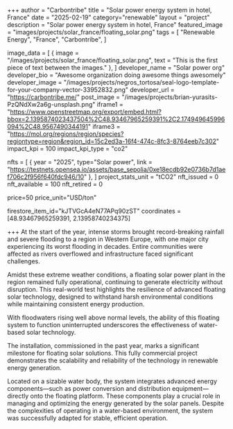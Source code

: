 +++
author = "Carbontribe"
title = "Solar power energy system in hotel, France"
date = "2025-02-19"
category="renewable"
layout = "project"
description = "Solar power energy system in hotel, France"
featured_image = "images/projects/solar_france/floating_solar.png"
tags = [
    "Renewable Energy",
    "France",
    "Carbontribe",
]

image_data = [
  { image = "/images/projects/solar_france/floating_solar.png", text = "This is the first piece of text between the images." },
]
developer_name = "Solar power org"
developer_bio = "Awesome organization doing awesome things awesomely"
developer_image = "/images/projects/negros_tortosa/seal-logo-template-for-your-company-vector-33952832.png"
developer_url = "https://carbontribe.me/"
post_image = "/images/projects/brian-yurasits-PzQNdXw2a6g-unsplash.png"
iframe1 = "https://www.openstreetmap.org/export/embed.html?bbox=2.1395874023437504%2C48.93467965259391%2C2.174949645996094%2C48.9567490344191"
iframe3 = "https://mol.org/regions/region/species?regiontype=region&region_id=15c2ed3a-16f4-474c-8fc3-8764eeb7c302"
impact_kpi = 100
impact_kpi_type = "co2"

nfts = [
  { year = "2025", type="Solar power", link = "https://testnets.opensea.io/assets/base_sepolia/0xe18ecdb92e0736b7d1aef706c2f956f640fdc946/10" },
]
project_stats_unit = "tCO2"
nft_issued = 0
nft_available = 100
nft_retired = 0

price=50
price_unit="USD/ton"

firestore_item_id="kJTVGcA4eN77APq90zST"
coordinates = [48.93467965259391, 2.13958740234375]

+++
At the start of the year, intense storms brought record-breaking rainfall and severe flooding to a region in Western Europe, with one major city experiencing its worst flooding in decades. Entire communities were affected as rivers overflowed and infrastructure faced significant challenges.

Amidst these extreme weather conditions, a floating solar power plant in the region remained fully operational, continuing to generate electricity without disruption. This real-world test highlights the resilience of advanced floating solar technology, designed to withstand harsh environmental conditions while maintaining consistent energy production.

With floodwaters rising well above normal levels, the ability of this floating system to function uninterrupted underscores the effectiveness of water-based solar technology.

The installation, commissioned in the past year, marks a significant milestone for floating solar solutions. This fully commercial project demonstrates the scalability and reliability of the technology in renewable energy generation.

Located on a sizable water body, the system integrates advanced energy components—such as power conversion and distribution equipment—directly onto the floating platform. These components play a crucial role in managing and optimizing the energy generated by the solar panels. Despite the complexities of operating in a water-based environment, the system was successfully adapted for stable, efficient operation.
